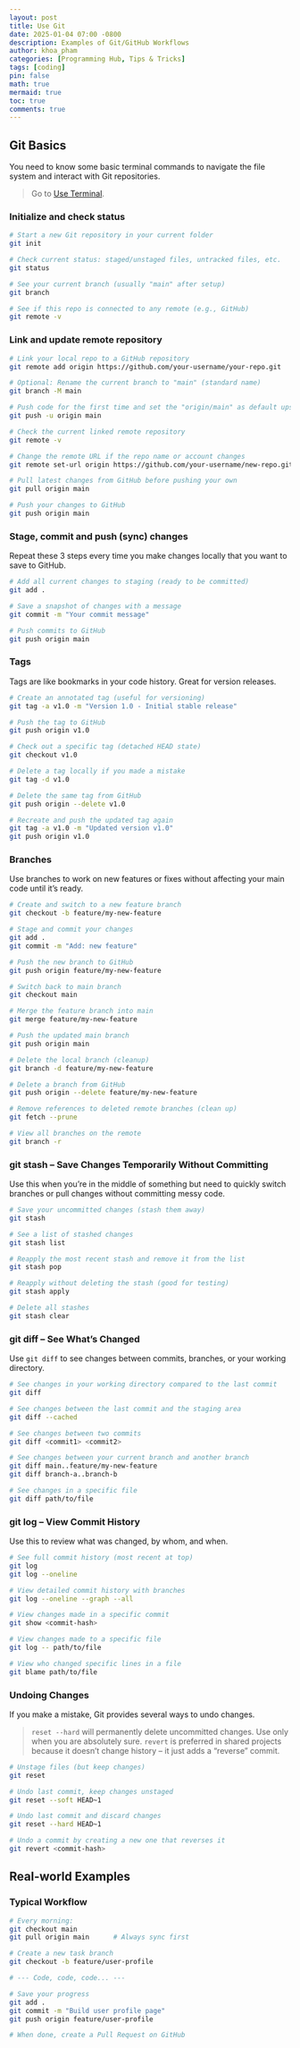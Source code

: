 ```yaml
---
layout: post
title: Use Git
date: 2025-01-04 07:00 -0800
description: Examples of Git/GitHub Workflows
author: khoa_pham
categories: [Programming Hub, Tips & Tricks]
tags: [coding]
pin: false
math: true
mermaid: true
toc: true
comments: true
---
```


## Git Basics   
You need to know some basic terminal commands to navigate the file system and interact with Git repositories.  
> Go to [Use Terminal](https://khoapham1002.github.io/mindpalace/posts/use-terminal/).


### Initialize and check status   
```bash
# Start a new Git repository in your current folder
git init

# Check current status: staged/unstaged files, untracked files, etc.
git status

# See your current branch (usually "main" after setup)
git branch

# See if this repo is connected to any remote (e.g., GitHub)
git remote -v
```


### Link and update remote repository   
```bash
# Link your local repo to a GitHub repository
git remote add origin https://github.com/your-username/your-repo.git

# Optional: Rename the current branch to "main" (standard name)
git branch -M main

# Push code for the first time and set the "origin/main" as default upstream
git push -u origin main
```

```bash
# Check the current linked remote repository
git remote -v

# Change the remote URL if the repo name or account changes
git remote set-url origin https://github.com/your-username/new-repo.git

# Pull latest changes from GitHub before pushing your own
git pull origin main

# Push your changes to GitHub
git push origin main
```


### Stage, commit and push (sync) changes
Repeat these 3 steps every time you make changes locally that you want to save to GitHub.

```bash
# Add all current changes to staging (ready to be committed)
git add .

# Save a snapshot of changes with a message
git commit -m "Your commit message"

# Push commits to GitHub
git push origin main
```


### Tags
Tags are like bookmarks in your code history. Great for version releases.

```bash
# Create an annotated tag (useful for versioning)
git tag -a v1.0 -m "Version 1.0 - Initial stable release"

# Push the tag to GitHub
git push origin v1.0

# Check out a specific tag (detached HEAD state)
git checkout v1.0
```

```bash
# Delete a tag locally if you made a mistake
git tag -d v1.0

# Delete the same tag from GitHub
git push origin --delete v1.0

# Recreate and push the updated tag again
git tag -a v1.0 -m "Updated version v1.0"
git push origin v1.0
```


### Branches
Use branches to work on new features or fixes without affecting your main code until it’s ready.

```bash
# Create and switch to a new feature branch
git checkout -b feature/my-new-feature

# Stage and commit your changes
git add .
git commit -m "Add: new feature"

# Push the new branch to GitHub
git push origin feature/my-new-feature
```

```bash
# Switch back to main branch
git checkout main

# Merge the feature branch into main
git merge feature/my-new-feature

# Push the updated main branch
git push origin main

# Delete the local branch (cleanup)
git branch -d feature/my-new-feature
```

```bash
# Delete a branch from GitHub
git push origin --delete feature/my-new-feature

# Remove references to deleted remote branches (clean up)
git fetch --prune

# View all branches on the remote
git branch -r
```


### git stash – Save Changes Temporarily Without Committing
Use this when you’re in the middle of something but need to quickly switch branches or pull changes without committing messy code.

```bash
# Save your uncommitted changes (stash them away)
git stash

# See a list of stashed changes
git stash list

# Reapply the most recent stash and remove it from the list
git stash pop

# Reapply without deleting the stash (good for testing)
git stash apply

# Delete all stashes
git stash clear
```


### git diff – See What’s Changed
Use `git diff` to see changes between commits, branches, or your working directory.

```bash
# See changes in your working directory compared to the last commit
git diff

# See changes between the last commit and the staging area
git diff --cached

# See changes between two commits
git diff <commit1> <commit2>

# See changes between your current branch and another branch
git diff main..feature/my-new-feature
git diff branch-a..branch-b

# See changes in a specific file
git diff path/to/file
```


### git log – View Commit History
Use this to review what was changed, by whom, and when.

```bash
# See full commit history (most recent at top)
git log
git log --oneline

# View detailed commit history with branches
git log --oneline --graph --all

# View changes made in a specific commit
git show <commit-hash>

# View changes made to a specific file
git log -- path/to/file

# View who changed specific lines in a file
git blame path/to/file
```


### Undoing Changes
If you make a mistake, Git provides several ways to undo changes.
> `reset --hard` will permanently delete uncommitted changes. Use only when you are absolutely sure.
> `revert` is preferred in shared projects because it doesn’t change history – it just adds a “reverse” commit.

```bash
# Unstage files (but keep changes)
git reset

# Undo last commit, keep changes unstaged
git reset --soft HEAD~1

# Undo last commit and discard changes
git reset --hard HEAD~1

# Undo a commit by creating a new one that reverses it
git revert <commit-hash>
```



## Real-world Examples

### Typical Workflow   
```bash
# Every morning:
git checkout main
git pull origin main      # Always sync first

# Create a new task branch
git checkout -b feature/user-profile

# --- Code, code, code... ---

# Save your progress
git add .
git commit -m "Build user profile page"
git push origin feature/user-profile

# When done, create a Pull Request on GitHub
```